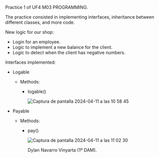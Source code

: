 Practice 1 of UF4 M03 PROGRAMMING.

The practice consisted in implementing interfaces, inheritance between different classes, and more code.

New logic for our shop:

- Login for an employee.
- Logic to implement a new balance for the client.
- Logic to detect when the client has negative numbers.


Interfaces implemented:

- Logable
    - Methods:
        - logable()

            ![Captura de pantalla 2024-04-11 a las 10 58 45](https://github.com/Dynavy/UF4P1-M03/assets/159908255/71190b42-2e21-4759-91db-05fa9cfefd07)

- Payable
    - Methods:
        - pay()
  
            ![Captura de pantalla 2024-04-11 a las 11 02 30](https://github.com/Dynavy/UF4P1-M03/assets/159908255/44d80e01-3b70-46a6-95bc-4ae0ae4694f6)







          Dylan Navarro Vinyarta (1º DAM).
